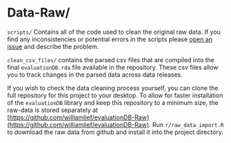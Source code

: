 # Data-Raw/

`scripts/` Contains all of the code used to clean the original raw data. If you find any inconsistencies or potential errors in the scripts please [open an issue](https://github.com/williamlief/evaluationDB/issues/new) and describe the problem. 

`clean_csv_files/` contains the parsed csv files that are compiled into the final `evaluationDB.rda` file available in the repository. These csv files allow you to track changes in the parsed data across data releases.   

If you wish to check the data cleaning process yourself, you can clone the full repository for this project to your desktop. To allow for faster installation of the `evaluationDB` library and keep this repository to a minimum size, the raw-data is stored separately at [https://github.com/williamlief/evaluationDB-Raw](https://github.com/williamlief/evaluationDB-Raw). Run `r/raw_data_import.R` to download the raw data from github and install it into the project directory.
